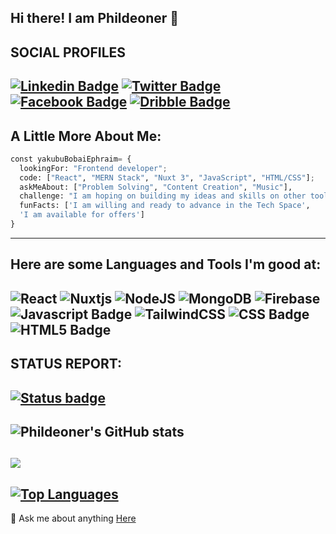 Hi there! I am Phildeoner 👋
---
SOCIAL PROFILES
---
[![Linkedin Badge](https://img.shields.io/badge/LinkedIn-0077B5?style=for-the-badge&logo=linkedin&logoColor=white)](https://www.linkedin.com/in/yakubu-bobai-ephraim) [![Twitter Badge](https://img.shields.io/badge/Twitter-1DA1F2?style=for-the-badge&logo=twitter&logoColor=white)](https://twitter.com/Phildeone?t=unuPgueZnf3fNfP5JqnRpg&s=09) [![Facebook Badge](https://img.shields.io/badge/Facebook-1877F2?style=for-the-badge&logo=facebook&logoColor=white)](https://www.facebook.com/philip.bobai) [![Dribble Badge](https://img.shields.io/badge/Dribbble-EA4C89?style=for-the-badge&logo=dribbble&logoColor=white)](https://dribbble.com/phildeone)
---
A Little More About Me:
---
```python
const yakubuBobaiEphraim= {
  lookingFor: "Frontend developer";
  code: ["React", "MERN Stack", "Nuxt 3", "JavaScript", "HTML/CSS"];
  askMeAbout: ["Problem Solving", "Content Creation", "Music"],
  challenge: "I am hoping on building my ideas and skills on other tools in the space to get better",
  funFacts: ['I am willing and ready to advance in the Tech Space', 
  'I am available for offers']
}
```
---
Here are some Languages and Tools I'm good at:
---
![React](https://img.shields.io/badge/react-%2320232a.svg?style=for-the-badge&logo=react&logoColor=%2361DAFB) ![Nuxtjs](https://img.shields.io/badge/Nuxt-002E3B?style=for-the-badge&logo=nuxtdotjs&logoColor=#00DC82) ![NodeJS](https://img.shields.io/badge/node.js-6DA55F?style=for-the-badge&logo=node.js&logoColor=white) ![MongoDB](https://img.shields.io/badge/MongoDB-%234ea94b.svg?style=for-the-badge&logo=mongodb&logoColor=white) ![Firebase](https://img.shields.io/badge/Firebase-039BE5?style=for-the-badge&logo=Firebase&logoColor=white) ![Javascript Badge](https://img.shields.io/badge/JavaScript-F7DF1E?style=for-the-badge&logo=javascript&logoColor=black) ![TailwindCSS](https://img.shields.io/badge/tailwindcss-%2338B2AC.svg?style=for-the-badge&logo=tailwind-css&logoColor=white) ![CSS Badge](https://img.shields.io/badge/CSS3-1572B6?style=for-the-badge&logo=css3&logoColor=white) ![HTML5 Badge](https://img.shields.io/badge/HTML5-E34F26?style=for-the-badge&logo=html5&logoColor=white)  
----
STATUS REPORT:
---
[![Status badge](https://img.shields.io/badge/HIRING_STATUS-AVAILABLE-<COLOR>.svg)](https://shields.io/)
---
![Phildeoner's GitHub stats](https://github-readme-stats.vercel.app/api?username=Phildeoner&show_icons=true&theme=dark_private=true&title_color=0891b2&text_color=ffffff&icon_color=0891b2&bg_color=1c1917&hide_border=true&show_icons=true)
---
<a href="http://www.github.com/Phildeoner"><img src="https://github-readme-streak-stats.herokuapp.com/?user=Phildeoner&stroke=ffffff&background=1c1917&ring=0891b2&fire=0891b2&currStreakNum=ffffff&currStreakLabel=0891b2&sideNums=ffffff&sideLabels=ffffff&dates=ffffff&hide_border=true" /></a>
---
<a href="https://github.com/Phildeoner" align="left"><img src="https://github-readme-stats.vercel.app/api/top-langs/?username=Phildeoner&langs_count=10&title_color=0891b2&text_color=ffffff&icon_color=0891b2&bg_color=1c1917&hide_border=true&locale=en&custom_title=Top%20%Languages" alt="Top Languages" /></a> 
---
💬 Ask me about anything [Here](https://github.com/Phildeoner/Phildeoner/issues)
